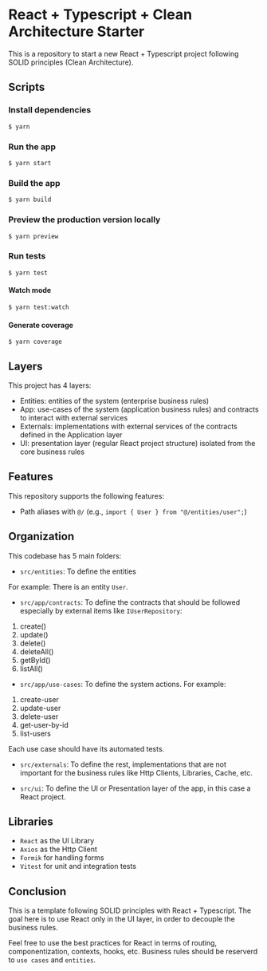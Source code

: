 # React + Typescript + Clean Architecture Starter

This is a repository to start a new React + Typescript project following SOLID principles (Clean Architecture).

## Scripts

### Install dependencies

```
$ yarn
```

### Run the app

```
$ yarn start
```

### Build the app

```
$ yarn build
```

### Preview the production version locally

```
$ yarn preview
```

### Run tests

```
$ yarn test
```

#### Watch mode

```
$ yarn test:watch
```

#### Generate coverage

```
$ yarn coverage
```

## Layers

This project has 4 layers:

- Entities: entities of the system (enterprise business rules)
- App: use-cases of the system (application business rules) and contracts to interact with external services
- Externals: implementations with external services of the contracts defined in the Application layer
- UI: presentation layer (regular React project structure) isolated from the core business rules

## Features

This repository supports the following features:

- Path aliases with `@/` (e.g., `import { User } from "@/entities/user";`)

## Organization

This codebase has 5 main folders:

- `src/entities`: To define the entities

For example: There is an entity `User`.

- `src/app/contracts`: To define the contracts that should be followed especially by external items like `IUserRepository`:

1. create()
2. update()
3. delete()
4. deleteAll()
5. getById()
6. listAll()

- `src/app/use-cases`: To define the system actions. For example:

1. create-user
2. update-user
3. delete-user
4. get-user-by-id
5. list-users

Each use case should have its automated tests.

- `src/externals`: To define the rest, implementations that are not important for the business rules like Http Clients, Libraries, Cache, etc.

- `src/ui`: To define the UI or Presentation layer of the app, in this case a React project.

## Libraries

- `React` as the UI Library
- `Axios` as the Http Client
- `Formik` for handling forms
- `Vitest` for unit and integration tests

## Conclusion

This is a template following SOLID principles with React + Typescript. The goal here is to use React only in the UI layer, in order to decouple the business rules.

Feel free to use the best practices for React in terms of routing, componentization, contexts, hooks, etc. Business rules should be reserverd to `use cases` and `entities`.

